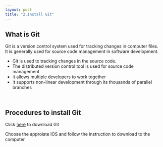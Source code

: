 ```yaml
---
layout: post
title: "2.Install Git"
---
```

<html>
  <body>
    <h2>What is Git</h2>
    <p>Git is a version control system used for tracking changes in computer files. It is generally used for source code management in software development.</p>
    <ul>
    <li>Git is used to tracking changes in the source code.</li>
    <li>The distributed version control tool is used for source code management</li>
    <li>It allows multiple developers to work together</li>
    <li>It supports non-linear development through its thousands of parallel branches</li>
     </ul>
    <br>
    <h2>Procedures to install Git</h2>
    <p>Click <a href="https://git-scm.com/downloads">here</a> to download Git</p>
    <p>Choose the approiate IOS and follow the instruction to download to the computer<p>
  <body>
<html>
